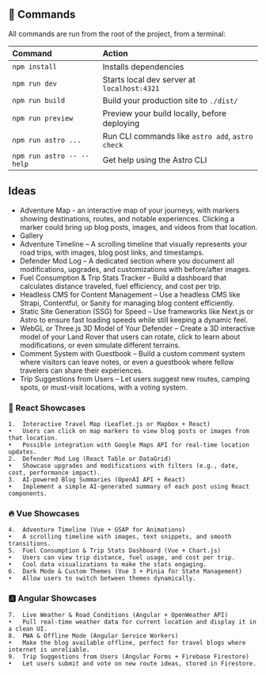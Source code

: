 ## 🧞 Commands

All commands are run from the root of the project, from a terminal:

| Command                   | Action                                           |
| :------------------------ | :----------------------------------------------- |
| `npm install`             | Installs dependencies                            |
| `npm run dev`             | Starts local dev server at `localhost:4321`      |
| `npm run build`           | Build your production site to `./dist/`          |
| `npm run preview`         | Preview your build locally, before deploying     |
| `npm run astro ...`       | Run CLI commands like `astro add`, `astro check` |
| `npm run astro -- --help` | Get help using the Astro CLI                     |

## Ideas
  - Adventure Map - an interactive map of your journeys, with markers showing destinations, routes, and notable experiences. Clicking a marker could bring up blog posts, images, and videos from that location.
  - Gallery 
  - Adventure Timeline – A scrolling timeline that visually represents your road trips, with images, blog post links, and timestamps.
  - Defender Mod Log – A dedicated section where you document all modifications, upgrades, and customizations with before/after images.
  - Fuel Consumption & Trip Stats Tracker – Build a dashboard that calculates distance traveled, fuel efficiency, and cost per trip.
  - Headless CMS for Content Management – Use a headless CMS like Strapi, Contentful, or Sanity for managing blog content efficiently.
  - Static Site Generation (SSG) for Speed – Use frameworks like Next.js or Astro to ensure fast loading speeds while still keeping a dynamic feel.
  - WebGL or Three.js 3D Model of Your Defender – Create a 3D interactive model of your Land Rover that users can rotate, click to learn about modifications, or even simulate different terrains.
  - Comment System with Guestbook – Build a custom comment system where visitors can leave notes, or even a guestbook where fellow travelers can share their experiences.
  - Trip Suggestions from Users – Let users suggest new routes, camping spots, or must-visit locations, with a voting system.
	

### 🚀 React Showcases
	1.	Interactive Travel Map (Leaflet.js or Mapbox + React)
	•	Users can click on map markers to view blog posts or images from that location.
	•	Possible integration with Google Maps API for real-time location updates.
	2.	Defender Mod Log (React Table or DataGrid)
	•	Showcase upgrades and modifications with filters (e.g., date, cost, performance impact).
	3.	AI-powered Blog Summaries (OpenAI API + React)
	•	Implement a simple AI-generated summary of each post using React components.

### 🔥 Vue Showcases
	4.	Adventure Timeline (Vue + GSAP for Animations)
	•	A scrolling timeline with images, text snippets, and smooth transitions.
	5.	Fuel Consumption & Trip Stats Dashboard (Vue + Chart.js)
	•	Users can view trip distance, fuel usage, and cost per trip.
	•	Cool data visualizations to make the stats engaging.
	6.	Dark Mode & Custom Themes (Vue 3 + Pinia for State Management)
	•	Allow users to switch between themes dynamically.

### 🅰️ Angular Showcases
	7.	Live Weather & Road Conditions (Angular + OpenWeather API)
	•	Pull real-time weather data for current location and display it in a clean UI.
	8.	PWA & Offline Mode (Angular Service Workers)
	•	Make the blog available offline, perfect for travel blogs where internet is unreliable.
	9.	Trip Suggestions from Users (Angular Forms + Firebase Firestore)
	•	Let users submit and vote on new route ideas, stored in Firestore.